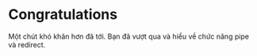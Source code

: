 # Congratulations

Một chút khó khăn hơn đã tới. Bạn đã vượt qua và hiểu về chức năng pipe và redirect.